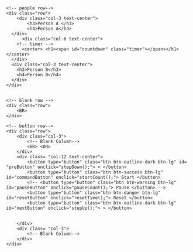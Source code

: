 <html lang="en">
<head>
<title>Bootstrap Example</title>
<meta charset="utf-8">
<meta name="viewport" content="width=device-width, initial-scale=1">
<!-- Latest compiled and minified CSS -->
<link rel="stylesheet"
href="https://maxcdn.bootstrapcdn.com/bootstrap/4.4.1/css/bootstrap.min.css">
<!-- jQuery library -->
<script src="https://ajax.googleapis.com/ajax/libs/jquery/3.4.1/jquery.min.js"></script>
<!-- Popper JS -->
<script
src="https://cdnjs.cloudflare.com/ajax/libs/popper.js/1.16.0/umd/popper.min.js"></script>
<!-- Latest compiled JavaScript -->
<script src="https://maxcdn.bootstrapcdn.com/bootstrap/4.4.1/js/bootstrap.min.js"></script>


<style>
body {
  font-family: sans-serif;
  display: grid;
  height: 100vh;
  place-items: center;
}

.base-timer {
  position: relative;
  width: 300px;
  height: 400px;
}

.base-timer__svg {
  transform: scaleX(-1);
}

.base-timer__circle {
  fill: none;
  stroke: none;
}

.base-timer__path-elapsed {
  stroke-width: 7px;
  stroke: grey;
}

.base-timer__path-remaining {
  stroke-width: 7px;
  stroke-linecap: round;
  transform: rotate(90deg);
  transform-origin: center;
  transition: 1s linear all;
  fill-rule: nonzero;
  stroke: currentColor;
}

.base-timer__path-remaining.green {
  color: rgb(40,167,69);
}

.base-timer__path-remaining.orange {
  color: orange;
}

.base-timer__path-remaining.red {
  color: red;
}

.base-timer__path-remaining.grey {
  color: rgb(128,128,128)
}

.base-timer__label {
  position: absolute;
  width: 300px;
  height: 300px;
  top: 0;
  display: flex;
  align-items: center;
  justify-content: center;
  font-size: 48px;
}

</style>







</head>
<body>
<!-- copy this file as your starting point -->






<!-- code start!!~~-->
<div class="container-fluid bg-white text-secondary">
	<div class="row">
    	<BR>
    </div>
	<div class="row">
    	<div class="col-12 text-center">
        	<h3> <span id="title" class="text"> </span></h3>
        </div>
    </div>
 
<!-- blank row -->
<div class="item html">
  <div class="row">
    <BR> <BR> <BR> <BR> <BR>
  </div>
</div>

    <!-- people row-->
    <div class="row">
    	<div class="col-3 text-center">
        	<h3>Person A </h3>
            <h4>Person A</h4>
      </div>
		  <div class="col-6 text-center">
        <!-- timer -->
          <center> <h1><span id="countdown" class="timer"></span></h1> </center>
      </div>
      <div class="col-3 text-center">
        <h3>Person B</h3>
        <h4>Person B</h4>
      </div>
    </div>
    

    <!-- blank row -->
    <div class="row">
        <BR>           
    </div>
    
    <!-- button row-->
    <div class="row">
    	<div class="col-3">
        	<!-- Blank Column-->
            <BR> <BR> 
        </div>
        <div class= "col-12 text-center">
            <button type="button" class="btn btn-outline-dark btn-lg" id= "preButton" onclick="stepDown();"> < </button>
			<button type="button" class="btn btn-success btn-lg" id="commandButton" onclick="startCount();"> Start </button>
            <!-- <button type="button" class="btn btn-warning btn-lg" id="pauseButton" onclick="pauseCount();"> Pause </button> -->
            <button type="button" class="btn btn-danger btn-lg" id="resetButton" onclick="resetTime();"> Reset </button>
            <button type="button" class="btn btn-outline-dark btn-lg" id="nextButton" onclick="stepUp();"> > </button>
            
            
        </div>
        <div class= "col-3">
        	<!-- Blank Column-->
        </div>
    </div>
</div>

</body>




<script>

var step = 1
var countdown_enable=false;
var totalSeconds = 300
var timeProcessed = 0;
const warningThreshold = 10;
var overtime = false; 
var bFlashing = false;
const FULL_DASH_ARRAY = 283;
const WARNING_THRESHOLD = 10;
const ALERT_THRESHOLD = 0;
let sectionTime= [300, 480, 120, 600]

function initButtons(){
    document.getElementById('title').innerHTML = "Round 1 Room A – Step 1: Present Proposal (5 mins)";
    document.getElementById('resetButton').disabled = true;
    document.getElementById('preButton').disabled = true;
}
var init=initButtons();




const COLOR_CODES = {
  info: {
    color: "green",
  },
  warning: {
    color: "orange",
    threshold: WARNING_THRESHOLD
  },
  alert: {
    color: "red",
    threshold: ALERT_THRESHOLD
  },
  base:{
    color: "grey",
  }

};

let remainingPathColor = COLOR_CODES.info.color;


function updateDisplay() {
    var minutes = 0;
    var seconds = 0;
 
    if (countdown_enable) {
        timeProcessed += 1
    }

    var remainingSeconds = totalSeconds-timeProcessed;
    if (remainingSeconds >0) {
        overtime=false
        minutes = Math.floor(remainingSeconds/60);
        seconds = remainingSeconds - minutes * 60;
    } else{
        overtime=true
        minutes = Math.floor((timeProcessed-totalSeconds)/60);
        seconds = timeProcessed-totalSeconds - minutes * 60;
    }
    

    if (seconds < 10) {
        seconds = "0" + seconds;  
    }

    document.getElementById("countdown").innerHTML = `
<div class="base-timer">
  <svg class="base-timer__svg" viewBox="0 0 100 100" xmlns="http://www.w3.org/2000/svg">
    <g class="base-timer__circle">
      <circle class="base-timer__path-elapsed" cx="50" cy="50" r="45" />
      <path
        id="base-timer-path-remaining"
        stroke-dasharray="283"
        class="base-timer__path-remaining ${remainingPathColor}"
        d="
          M 50, 50
          m -45, 0
          a 45,45 0 1,0 90,0
          a 45,45 0 1,0 -90,0
        "
      ></path>
    </g>
  </svg>
  <span id="base-timer-label" class="base-timer__label">
    ${minutes + ":" + seconds}
  </span>
</div>
`;


setCircleDasharray();
setRemainingPathColor(remainingSeconds);
}
 
var countdownTimer = setInterval(updateDisplay, 1000);

function startCount() {
  clearInterval(countdownTimer);
  countdownTimer = setInterval('updateDisplay()',1000);

	if (!countdown_enable){
    countdown_enable=true;
    document.getElementById('commandButton').innerHTML = "Pause"
    document.getElementById('commandButton').style.background = COLOR_CODES.warning.color;
    document.getElementById('resetButton').disabled = false
  } else {
    countdown_enable=false;
    document.getElementById('commandButton').innerHTML = "Resume"
    document.getElementById('commandButton').style.background = "#87CEEB"; 
  } 


}

function resetTime(){
  document.getElementById('resetButton').disabled = true;
  setUpCounter();
  countdown_enable=false;
  clearInterval(countdownTimer);
	countdownTimer = setInterval('updateDisplay()',1000);
  document.getElementById('commandButton').innerHTML = "Start"
  document.getElementById('commandButton').style.background = "#28a745";

  document.getElementById('countdown').style.color = COLOR_CODES.base.color;
  remainingPathColor = COLOR_CODES.info.color;
}

function stepUp(){
	step= step+ 1
	setUpCounter();
  countdown_enable=false
  document.getElementById('commandButton').innerHTML = "Start"
  document.getElementById('commandButton').style.background = "#28a745";
  document.getElementById('resetButton').disabled = true
  document.getElementById('countdown').style.color = COLOR_CODES.base.color;
  remainingPathColor = COLOR_CODES.info.color;
}

function stepDown(){
	step=step-1	
	setUpCounter();
  countdown_enable=false
  document.getElementById('commandButton').innerHTML = "Start"
  document.getElementById('commandButton').style.background = "#009900";
  document.getElementById('resetButton').disabled = true
  document.getElementById('countdown').style.color = COLOR_CODES.base.color;
  remainingPathColor = COLOR_CODES.info.color;
}

function setUpCounter(){
  var dispTitle ="";
  totalSeconds = sectionTime[step-1];
  timeProcessed = 0;
  switch(step) {
    case 1:
    
	  dispTitle = "Round 1 Room A – Step 1: Present Proposal (5 mins)";
      document.getElementById('preButton').disabled = true;
	  document.getElementById('nextButton').disabled = false;

      break;
    case 2:
      dispTitle = "Round 1 Room A – Step 2: Q&A (8 mins)";
      document.getElementById('preButton').disabled = false;
	  document.getElementById('nextButton').disabled = false;
   
      break;
    case 3:
      dispTitle = "Round 1 Room A – Step 3: Conclusion (2 mins)";
      document.getElementById('preButton').disabled = false;
	  document.getElementById('nextButton').disabled = false;
      break;
    case 4:
      dispTitle = "Round 1 Room A – Step 4: Judge panel questions (10 mins)";
      document.getElementById('preButton').disabled = false;
	  document.getElementById('nextButton').disabled = true;

      break;
    
    default:
      dispTitle = "Round 1 Room A – Step 1: Present Proposal (5 mins)";
      document.getElementById('preButton').disabled = true;
	  document.getElementById('nextButton').disabled = false;
  } 

  document.getElementById('title').innerHTML = dispTitle

}



function setRemainingPathColor(remainingSeconds) {
  const { alert, warning, info, base } = COLOR_CODES;
  if (remainingSeconds <= alert.threshold) {
    remainingPathColor = COLOR_CODES.alert.color
    bFlashing = ~bFlashing;
      if (bFlashing){
        document
          .getElementById("base-timer-path-remaining")
          .classList.remove(alert.color);
        document
          .getElementById("base-timer-path-remaining")
          .classList.add(base.color);
        document
          .getElementById("base-timer-path-remaining")
          .classList.add(alert.color);
        document.getElementById('countdown').style.color = alert.color
      }

  } else if (remainingSeconds <= warning.threshold) {
    document
      .getElementById("base-timer-path-remaining")
      .classList.remove(info.color);
    document
      .getElementById("base-timer-path-remaining")
      .classList.add(warning.color);
      
      document.getElementById('countdown').style.color = warning.color;

  }
}



// Divides time left by the defined time limit.
function calculateTimeFraction() {
    return (totalSeconds-timeProcessed)/totalSeconds;
}
   // calculateTimeFraction() * FULL_DASH_ARRAY 
// Update the dasharray value as time passes, starting with 283
function setCircleDasharray() {
  const circleDasharray = `${(
    calculateTimeFraction() * FULL_DASH_ARRAY
  ).toFixed(0)} 283`;
  document
    .getElementById("base-timer-path-remaining")
    .setAttribute("stroke-dasharray", circleDasharray);
}


</script>
</html>
